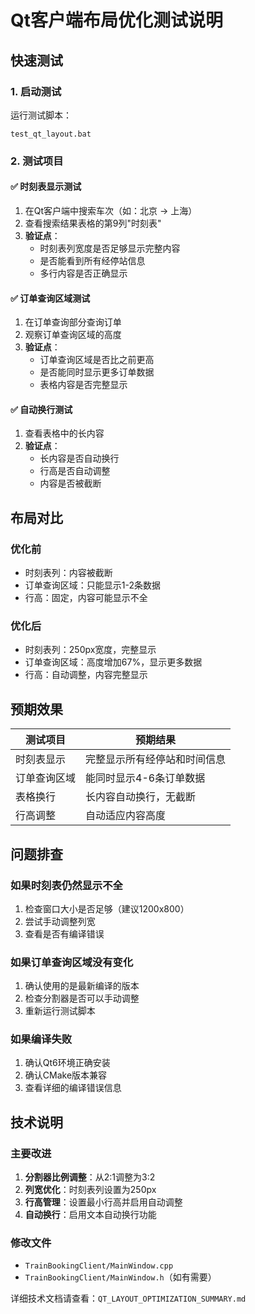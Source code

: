 # Qt客户端布局优化测试说明

## 快速测试

### 1. 启动测试
运行测试脚本：
```
test_qt_layout.bat
```

### 2. 测试项目

#### ✅ 时刻表显示测试
1. 在Qt客户端中搜索车次（如：北京 → 上海）
2. 查看搜索结果表格的第9列"时刻表"
3. **验证点**：
   - 时刻表列宽度是否足够显示完整内容
   - 是否能看到所有经停站信息
   - 多行内容是否正确显示

#### ✅ 订单查询区域测试
1. 在订单查询部分查询订单
2. 观察订单查询区域的高度
3. **验证点**：
   - 订单查询区域是否比之前更高
   - 是否能同时显示更多订单数据
   - 表格内容是否完整显示

#### ✅ 自动换行测试
1. 查看表格中的长内容
2. **验证点**：
   - 长内容是否自动换行
   - 行高是否自动调整
   - 内容是否被截断

## 布局对比

### 优化前
- 时刻表列：内容被截断
- 订单查询区域：只能显示1-2条数据
- 行高：固定，内容可能显示不全

### 优化后
- 时刻表列：250px宽度，完整显示
- 订单查询区域：高度增加67%，显示更多数据
- 行高：自动调整，内容完整显示

## 预期效果

| 测试项目 | 预期结果 |
|---------|----------|
| 时刻表显示 | 完整显示所有经停站和时间信息 |
| 订单查询区域 | 能同时显示4-6条订单数据 |
| 表格换行 | 长内容自动换行，无截断 |
| 行高调整 | 自动适应内容高度 |

## 问题排查

### 如果时刻表仍然显示不全
1. 检查窗口大小是否足够（建议1200x800）
2. 尝试手动调整列宽
3. 查看是否有编译错误

### 如果订单查询区域没有变化
1. 确认使用的是最新编译的版本
2. 检查分割器是否可以手动调整
3. 重新运行测试脚本

### 如果编译失败
1. 确认Qt6环境正确安装
2. 确认CMake版本兼容
3. 查看详细的编译错误信息

## 技术说明

### 主要改进
1. **分割器比例调整**：从2:1调整为3:2
2. **列宽优化**：时刻表列设置为250px
3. **行高管理**：设置最小行高并启用自动调整
4. **自动换行**：启用文本自动换行功能

### 修改文件
- `TrainBookingClient/MainWindow.cpp`
- `TrainBookingClient/MainWindow.h`（如有需要）

详细技术文档请查看：`QT_LAYOUT_OPTIMIZATION_SUMMARY.md` 